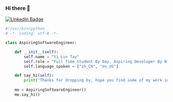 ### Hi there 👋
<div id="badges">
  <a href="https://www.linkedin.com/in/yilintay/">
    <img src="https://img.shields.io/badge/LinkedIn-blue?style=for-the-badge&logo=linkedin&logoColor=white" alt="LinkedIn Badge"/>
  </a>
</div>

```python
#!/usr/bin/python
# -*- coding: utf-8 -*-

class AspiringSoftwareEngineer:

    def __init__(self):
        self.name = "Yi Lin Tay"
        self.role = "Full Time Student By Day, Aspiring Developer By Night"
        self.language_spoken = ["zh_CN", "en_US"]

    def say_hi(self):
        print("Thanks for dropping by, hope you find some of my work interesting.")
        
    me = AspiringSoftwareEngineer()
    me.say_hi()
```
